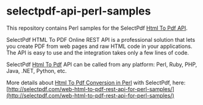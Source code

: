 # selectpdf-api-perl-samples

This repository contains Perl samples for the SelectPdf [Html To Pdf API](http://selectpdf.com/html-to-pdf-api/).

SelectPdf HTML To PDF Online REST API is a professional solution that lets you create PDF from web pages and raw HTML code in your applications. 
The API is easy to use and the integration takes only a few lines of code.

SelectPdf [Html To Pdf](http://selectpdf.com) API can be called from any platform: Perl, Ruby, PHP, Java, .NET, Python, etc.

More details about [Html To Pdf Conversion in Perl](http://selectpdf.com/web-html-to-pdf-rest-api-for-perl-samples/) with SelectPdf, here:
[http://selectpdf.com/web-html-to-pdf-rest-api-for-perl-samples/](http://selectpdf.com/web-html-to-pdf-rest-api-for-perl-samples/)
